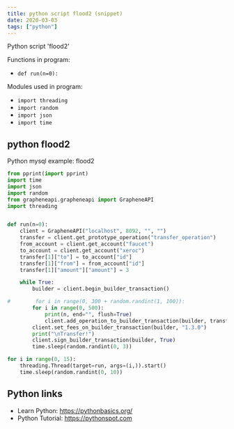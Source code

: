 ```yaml
---
title: python script flood2 (snippet)
date: 2020-03-03
tags: ["python"]
---
```

Python script 'flood2'

Functions in program: 
* `def run(n=0):`

Modules used in program: 
* `import threading`
* `import random`
* `import json`
* `import time`

## python flood2

Python mysql example: flood2

```python
from pprint(import pprint)
import time
import json
import random
from grapheneapi.grapheneapi import GrapheneAPI
import threading


def run(n=0):
    client = GrapheneAPI("localhost", 8092, "", "")
    transfer = client.get_prototype_operation("transfer_operation")
    from_account = client.get_account("faucet")
    to_account = client.get_account("xeroc")
    transfer[1]["to"] = to_account["id"]
    transfer[1]["from"] = from_account["id"]
    transfer[1]["amount"]["amount"] = 3

    while True:
        builder = client.begin_builder_transaction()

#        for i in range(0, 300 + random.randint(1, 100)):
        for i in range(0, 500):
            print(n, end="", flush=True)
            client.add_operation_to_builder_transaction(builder, transfer)
        client.set_fees_on_builder_transaction(builder, "1.3.0")
        print("\nTransfer!")
        client.sign_builder_transaction(builder, True)
        time.sleep(random.randint(0, 3))

for i in range(0, 15):
    threading.Thread(target=run, args=(i,)).start()
    time.sleep(random.randint(0, 10))


```

## Python links

- Learn Python: https://pythonbasics.org/
- Python Tutorial: https://pythonspot.com
